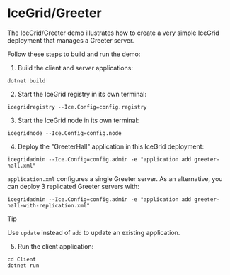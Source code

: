 # IceGrid/Greeter

The IceGrid/Greeter demo illustrates how to create a very simple IceGrid deployment that manages a Greeter server.

Follow these steps to build and run the demo:

1. Build the client and server applications:

```shell
dotnet build
```

2. Start the IceGrid registry in its own terminal:

```shell
icegridregistry --Ice.Config=config.registry
```

3. Start the IceGrid node in its own terminal:

```shell
icegridnode --Ice.Config=config.node
```

4. Deploy the "GreeterHall" application in this IceGrid deployment:

```shell
icegridadmin --Ice.Config=config.admin -e "application add greeter-hall.xml"
```

`application.xml` configures a single Greeter server. As an alternative, you can deploy 3 replicated Greeter servers
with:

```shell
icegridadmin --Ice.Config=config.admin -e "application add greeter-hall-with-replication.xml"
```

> [!TIP]
> Use `update` instead of `add` to update an existing application.

5. Run the client application:

```shell
cd Client
dotnet run
```
